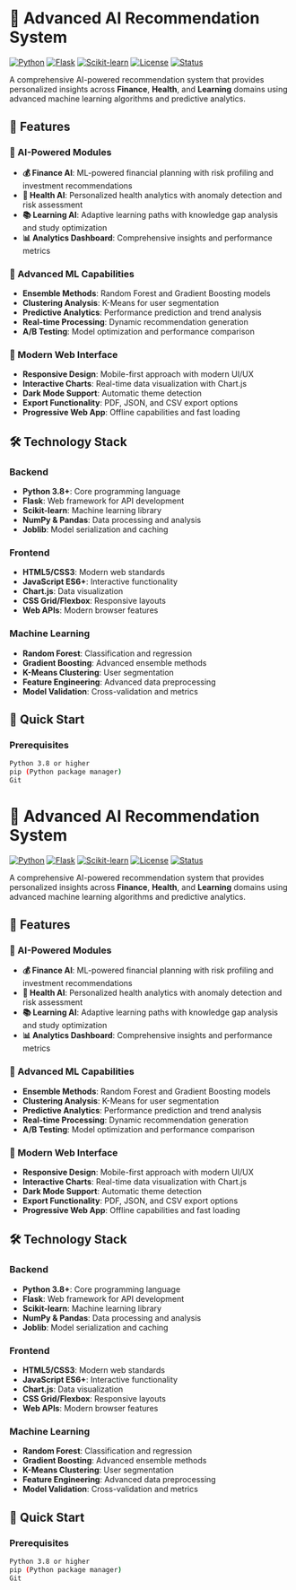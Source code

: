 # 🚀 Advanced AI Recommendation System

[![Python](https://img.shields.io/badge/Python-3.8+-blue.svg)](https://python.org)
[![Flask](https://img.shields.io/badge/Flask-2.0+-green.svg)](https://flask.palletsprojects.com/)
[![Scikit-learn](https://img.shields.io/badge/Scikit--learn-1.0+-orange.svg)](https://scikit-learn.org/)
[![License](https://img.shields.io/badge/License-MIT-yellow.svg)](LICENSE)
[![Status](https://img.shields.io/badge/Status-Active-brightgreen.svg)]()

A comprehensive AI-powered recommendation system that provides personalized insights across **Finance**, **Health**, and **Learning** domains using advanced machine learning algorithms and predictive analytics.

## 🌟 Features

### 🤖 AI-Powered Modules
- **💰 Finance AI**: ML-powered financial planning with risk profiling and investment recommendations
- **🏥 Health AI**: Personalized health analytics with anomaly detection and risk assessment
- **📚 Learning AI**: Adaptive learning paths with knowledge gap analysis and study optimization
- **📊 Analytics Dashboard**: Comprehensive insights and performance metrics

### 🔬 Advanced ML Capabilities
- **Ensemble Methods**: Random Forest and Gradient Boosting models
- **Clustering Analysis**: K-Means for user segmentation
- **Predictive Analytics**: Performance prediction and trend analysis
- **Real-time Processing**: Dynamic recommendation generation
- **A/B Testing**: Model optimization and performance comparison

### 🎨 Modern Web Interface
- **Responsive Design**: Mobile-first approach with modern UI/UX
- **Interactive Charts**: Real-time data visualization with Chart.js
- **Dark Mode Support**: Automatic theme detection
- **Export Functionality**: PDF, JSON, and CSV export options
- **Progressive Web App**: Offline capabilities and fast loading

## 🛠️ Technology Stack

### Backend
- **Python 3.8+**: Core programming language
- **Flask**: Web framework for API development
- **Scikit-learn**: Machine learning library
- **NumPy &amp; Pandas**: Data processing and analysis
- **Joblib**: Model serialization and caching

### Frontend
- **HTML5/CSS3**: Modern web standards
- **JavaScript ES6+**: Interactive functionality
- **Chart.js**: Data visualization
- **CSS Grid/Flexbox**: Responsive layouts
- **Web APIs**: Modern browser features

### Machine Learning
- **Random Forest**: Classification and regression
- **Gradient Boosting**: Advanced ensemble methods
- **K-Means Clustering**: User segmentation
- **Feature Engineering**: Advanced data preprocessing
- **Model Validation**: Cross-validation and metrics

## 🚀 Quick Start

### Prerequisites
```bash
Python 3.8 or higher
pip (Python package manager)
Git
```
# 🚀 Advanced AI Recommendation System

[![Python](https://img.shields.io/badge/Python-3.8+-blue.svg)](https://python.org)
[![Flask](https://img.shields.io/badge/Flask-2.0+-green.svg)](https://flask.palletsprojects.com/)
[![Scikit-learn](https://img.shields.io/badge/Scikit--learn-1.0+-orange.svg)](https://scikit-learn.org/)
[![License](https://img.shields.io/badge/License-MIT-yellow.svg)](LICENSE)
[![Status](https://img.shields.io/badge/Status-Active-brightgreen.svg)]()

A comprehensive AI-powered recommendation system that provides personalized insights across **Finance**, **Health**, and **Learning** domains using advanced machine learning algorithms and predictive analytics.

## 🌟 Features

### 🤖 AI-Powered Modules
- **💰 Finance AI**: ML-powered financial planning with risk profiling and investment recommendations
- **🏥 Health AI**: Personalized health analytics with anomaly detection and risk assessment
- **📚 Learning AI**: Adaptive learning paths with knowledge gap analysis and study optimization
- **📊 Analytics Dashboard**: Comprehensive insights and performance metrics

### 🔬 Advanced ML Capabilities
- **Ensemble Methods**: Random Forest and Gradient Boosting models
- **Clustering Analysis**: K-Means for user segmentation
- **Predictive Analytics**: Performance prediction and trend analysis
- **Real-time Processing**: Dynamic recommendation generation
- **A/B Testing**: Model optimization and performance comparison

### 🎨 Modern Web Interface
- **Responsive Design**: Mobile-first approach with modern UI/UX
- **Interactive Charts**: Real-time data visualization with Chart.js
- **Dark Mode Support**: Automatic theme detection
- **Export Functionality**: PDF, JSON, and CSV export options
- **Progressive Web App**: Offline capabilities and fast loading

## 🛠️ Technology Stack

### Backend
- **Python 3.8+**: Core programming language
- **Flask**: Web framework for API development
- **Scikit-learn**: Machine learning library
- **NumPy &amp; Pandas**: Data processing and analysis
- **Joblib**: Model serialization and caching

### Frontend
- **HTML5/CSS3**: Modern web standards
- **JavaScript ES6+**: Interactive functionality
- **Chart.js**: Data visualization
- **CSS Grid/Flexbox**: Responsive layouts
- **Web APIs**: Modern browser features

### Machine Learning
- **Random Forest**: Classification and regression
- **Gradient Boosting**: Advanced ensemble methods
- **K-Means Clustering**: User segmentation
- **Feature Engineering**: Advanced data preprocessing
- **Model Validation**: Cross-validation and metrics

## 🚀 Quick Start

### Prerequisites
```bash
Python 3.8 or higher
pip (Python package manager)
Git
```
